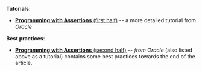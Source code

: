 **Tutorials**:

* [**Programming with Assertions** (first half)](http://docs.oracle.com/javase/8/docs/technotes/guides/language/assert.html) -- a more detailed tutorial from _Oracle_

**Best practices**:

* [**Programming with Assertions** (second half)](http://docs.oracle.com/javase/8/docs/technotes/guides/language/assert.html#usage) -- _from Oracle_ (also listed above as a tutorial) contains some best practices towards the end of the article.
